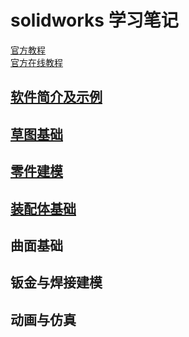 # solidworks 学习笔记  

[官方教程](../../res/images/introsw.pdf)  
[官方在线教程](https://help.solidworks.com/2019/chinese-simplified/SolidWorks/sldworks/r_welcome_sw_online_help.htm)  

## [软件简介及示例](instrosw.md)    

## [草图基础](caotu.md)  

## [零件建模](lingjian.md)    

## [装配体基础](zhuangpeiti.md)    

## 曲面基础  

## 钣金与焊接建模  

## 动画与仿真  